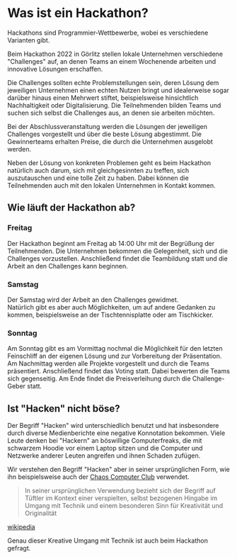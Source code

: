 # Was ist ein Hackathon?

Hackathons sind Programmier-Wettbewerbe, wobei es verschiedene Varianten gibt.

Beim Hackathon 2022 in Görlitz stellen lokale Unternehmen verschiedene "Challenges" auf,
an denen Teams an einem Wochenende arbeiten und innovative Lösungen erschaffen.

Die Challenges sollten echte Problemstellungen sein, deren Lösung dem jeweiligen Unternehmen
einen echten Nutzen bringt und idealerweise sogar darüber hinaus einen Mehrwert stiftet, 
beispielsweise hinsichtlich Nachhaltigkeit oder Digitalisierung.
Die Teilnehmenden bilden Teams und suchen sich selbst die Challenges aus,
an denen sie arbeiten möchten.

Bei der Abschlussveranstaltung werden die Lösungen der jeweiligen Challenges vorgestellt
und über die beste Lösung abgestimmt. Die Gewinnerteams erhalten Preise, die durch
die Unternehmen ausgelobt werden.

Neben der Lösung von konkreten Problemen geht es beim Hackathon natürlich auch darum,
sich mit gleichgesinnten zu treffen, sich auszutauschen und eine tolle Zeit zu haben.
Dabei können die Teilnehmenden auch mit den lokalen Unternehmen in Kontakt kommen.


## Wie läuft der Hackathon ab?

### Freitag

Der Hackathon beginnt am Freitag ab 14:00 Uhr mit der Begrüßung
der Teilnehmenden.
Die Unternehmen bekommen die Gelegenheit, sich und
die Challenges vorzustellen.
Anschließend findet die Teambildung statt und die Arbeit an den Challenges kann beginnen.

### Samstag
Der Samstag wird der Arbeit an den Challenges gewidmet.  
Natürlich gibt es aber auch Möglichkeiten, um auf andere Gedanken zu kommen,
beispielsweise an der Tischtennisplatte oder am Tischkicker.

### Sonntag

Am Sonntag gibt es am Vormittag nochmal die Möglichkeit für den letzten Feinschliff
an der eigenen Lösung und zur Vorbereitung der Präsentation.
Am Nachmittag werden alle Projekte vorgestellt und durch die Teams
präsentiert. Anschließend findet das Voting statt.
Dabei bewerten die Teams sich gegenseitig.
Am Ende findet die Preisverleihung durch die Challenge-Geber statt.


## Ist "Hacken" nicht böse?

Der Begriff "Hacken" wird unterschiedlich benutzt und hat insbesondere durch diverse Medienberichte eine negative Konnotation bekommen.
Viele Leute denken bei "Hackern" an böswillige Computerfreaks, die mit schwarzem Hoodie vor
einem Laptop sitzen und die Computer und Netzwerke anderer Leuten angreifen und ihnen Schaden zufügen.

Wir verstehen den Begriff "Hacken" aber in seiner ursprünglichen Form,
wie ihn beispielsweise auch der [Chaos Computer Club](https://www.ccc.de/de/hackerethics) verwendet.

> In seiner ursprünglichen Verwendung bezieht sich der Begriff auf Tüftler 
> im Kontext einer verspielten, selbst bezogenen Hingabe im 
> Umgang mit Technik und einem besonderen Sinn für 
> Kreativität und Originalität

[wikipedia](https://de.wikipedia.org/wiki/Hacker)


Genau dieser Kreative Umgang mit Technik ist auch beim Hackathon gefragt.
